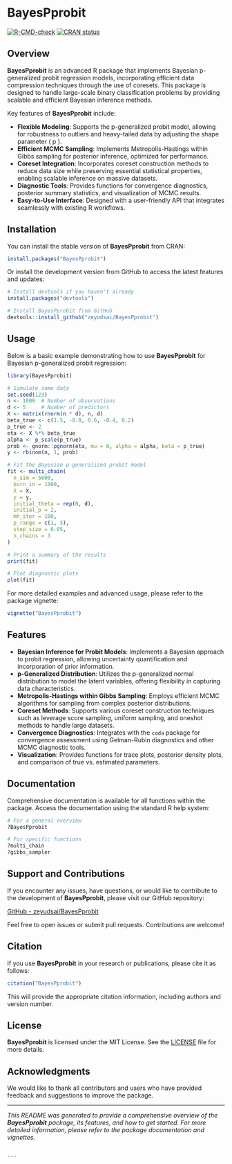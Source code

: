 # BayesPprobit

<!-- badges: start -->
[![R-CMD-check](https://github.com/zeyudsai/BayesPprobit/workflows/R-CMD-check/badge.svg)](https://github.com/zeyudsai/BayesPprobit/actions)
[![CRAN status](https://www.r-pkg.org/badges/version/BayesPprobit)](https://CRAN.R-project.org/package=BayesPprobit)
<!-- badges: end -->

## Overview

**BayesPprobit** is an advanced R package that implements Bayesian p-generalized probit regression models, incorporating efficient data compression techniques through the use of coresets. This package is designed to handle large-scale binary classification problems by providing scalable and efficient Bayesian inference methods.

Key features of **BayesPprobit** include:

- **Flexible Modeling**: Supports the p-generalized probit model, allowing for robustness to outliers and heavy-tailed data by adjusting the shape parameter \( p \).
- **Efficient MCMC Sampling**: Implements Metropolis-Hastings within Gibbs sampling for posterior inference, optimized for performance.
- **Coreset Integration**: Incorporates coreset construction methods to reduce data size while preserving essential statistical properties, enabling scalable inference on massive datasets.
- **Diagnostic Tools**: Provides functions for convergence diagnostics, posterior summary statistics, and visualization of MCMC results.
- **Easy-to-Use Interface**: Designed with a user-friendly API that integrates seamlessly with existing R workflows.

## Installation

You can install the stable version of **BayesPprobit** from CRAN:

```r
install.packages("BayesPprobit")
```

Or install the development version from GitHub to access the latest features and updates:

```r
# Install devtools if you haven't already
install.packages("devtools")

# Install BayesPprobit from GitHub
devtools::install_github("zeyudsai/BayesPprobit")
```

## Usage

Below is a basic example demonstrating how to use **BayesPprobit** for Bayesian p-generalized probit regression:

```r
library(BayesPprobit)

# Simulate some data
set.seed(123)
n <- 1000  # Number of observations
d <- 5     # Number of predictors
X <- matrix(rnorm(n * d), n, d)
beta_true <- c(1.5, -0.8, 0.6, -0.4, 0.2)
p_true <- 2
eta <- X %*% beta_true
alpha <- p_scale(p_true)
prob <- gnorm::pgnorm(eta, mu = 0, alpha = alpha, beta = p_true)
y <- rbinom(n, 1, prob)

# Fit the Bayesian p-generalized probit model
fit <- multi_chain(
  n_sim = 5000,
  burn_in = 1000,
  X = X,
  y = y,
  initial_theta = rep(0, d),
  initial_p = 2,
  mh_iter = 100,
  p_range = c(1, 3),
  step_size = 0.05,
  n_chains = 3
)

# Print a summary of the results
print(fit)

# Plot diagnostic plots
plot(fit)
```

For more detailed examples and advanced usage, please refer to the package vignette:

```r
vignette("BayesPprobit")
```

## Features

- **Bayesian Inference for Probit Models**: Implements a Bayesian approach to probit regression, allowing uncertainty quantification and incorporation of prior information.
- **p-Generalized Distribution**: Utilizes the p-generalized normal distribution to model the latent variables, offering flexibility in capturing data characteristics.
- **Metropolis-Hastings within Gibbs Sampling**: Employs efficient MCMC algorithms for sampling from complex posterior distributions.
- **Coreset Methods**: Supports various coreset construction techniques such as leverage score sampling, uniform sampling, and oneshot methods to handle large datasets.
- **Convergence Diagnostics**: Integrates with the `coda` package for convergence assessment using Gelman-Rubin diagnostics and other MCMC diagnostic tools.
- **Visualization**: Provides functions for trace plots, posterior density plots, and comparison of true vs. estimated parameters.

## Documentation

Comprehensive documentation is available for all functions within the package. Access the documentation using the standard R help system:

```r
# For a general overview
?BayesPprobit

# For specific functions
?multi_chain
?gibbs_sampler
```

## Support and Contributions

If you encounter any issues, have questions, or would like to contribute to the development of **BayesPprobit**, please visit our GitHub repository:

[GitHub - zeyudsai/BayesPprobit](https://github.com/zeyudsaiBayesPprobit/BayesPprobit)

Feel free to open issues or submit pull requests. Contributions are welcome!

## Citation

If you use **BayesPprobit** in your research or publications, please cite it as follows:

```r
citation("BayesPprobit")
```

This will provide the appropriate citation information, including authors and version number.

## License

**BayesPprobit** is licensed under the MIT License. See the [LICENSE](https://github.com/zeyudsai/BayesPprobit/blob/master/LICENSE) file for more details.

## Acknowledgments

We would like to thank all contributors and users who have provided feedback and suggestions to improve the package.

---

*This README was generated to provide a comprehensive overview of the **BayesPprobit** package, its features, and how to get started. For more detailed information, please refer to the package documentation and vignettes.*
```

---